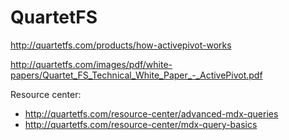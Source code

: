 # QuartetFS

<http://quartetfs.com/products/how-activepivot-works>

<http://quartetfs.com/images/pdf/white-papers/Quartet_FS_Technical_White_Paper_-_ActivePivot.pdf>

Resource center:

- <http://quartetfs.com/resource-center/advanced-mdx-queries>
- <http://quartetfs.com/resource-center/mdx-query-basics>
